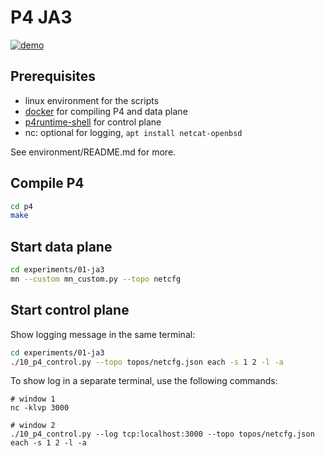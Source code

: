 # P4 JA3

[![demo](https://asciinema.org/a/2wXULbuMtwZtF8A8rilasBTDi.svg)](https://asciinema.org/a/2wXULbuMtwZtF8A8rilasBTDi?autoplay=1)

## Prerequisites

- linux environment for the scripts
- [docker](https://www.docker.com/) for compiling P4 and data plane
- [p4runtime-shell](https://github.com/p4lang/p4runtime-shell) for control plane
- nc: optional for logging, `apt install netcat-openbsd`

See environment/README.md for more.

## Compile P4

```sh
cd p4
make
```

## Start data plane

```sh
cd experiments/01-ja3
mn --custom mn_custom.py --topo netcfg
```

## Start control plane

Show logging message in the same terminal:

```sh
cd experiments/01-ja3
./10_p4_control.py --topo topos/netcfg.json each -s 1 2 -l -a
```

To show log in a separate terminal, use the following commands:

```
# window 1
nc -klvp 3000

# window 2
./10_p4_control.py --log tcp:localhost:3000 --topo topos/netcfg.json each -s 1 2 -l -a
```
